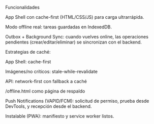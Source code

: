 Funcionalidades

App Shell con cache-first (HTML/CSS/JS) para carga ultrarrápida.

Modo offline real: tareas guardadas en IndexedDB.

Outbox + Background Sync: cuando vuelves online, las operaciones pendientes (crear/editar/eliminar) se sincronizan con el backend.

Estrategias de caché:

App Shell: cache-first

Imágenes/no críticos: stale-while-revalidate

API: network-first con fallback a caché

/offline.html como página de respaldo

Push Notifications (VAPID/FCM): solicitud de permiso, prueba desde DevTools, y recepción desde el backend.

Instalable (PWA): manifiesto y service worker listos.
